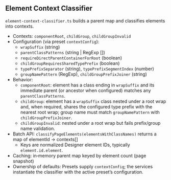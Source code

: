 ## Element Context Classifier

`element-context-classifier.ts` builds a parent map and classifies elements into contexts.

- Contexts: `componentRoot`, `childGroup`, `childGroupInvalid`
- Configuration (via preset `contextConfig`):
  - `wrapSuffix` (string)
  - `parentClassPatterns` (string | RegExp [])
  - `requireDirectParentContainerForRoot` (boolean)
  - `childGroupRequiresSharedTypePrefix` (boolean)
  - `typePrefixSeparator` (string), `typePrefixSegmentIndex` (number)
  - `groupNamePattern` (RegExp), `childGroupPrefixJoiner` (string)
- Behavior:
  - `componentRoot`: element has a class ending in `wrapSuffix` and its immediate parent (or ancestor when configured) matches any `parentClassPatterns`.
  - `childGroup`: element has a `wrapSuffix` class nested under a root wrap and, when required, shares the configured type prefix with the nearest root wrap; group name must match `groupNamePattern` with `childGroupPrefixJoiner`.
  - `childGroupInvalid`: nested under a root wrap but fails prefix/group name validation.
- Batch API: `classifyPageElements(elementsWithClassNames)` returns a map of elementId → contexts[]
  - Keys are normalized Designer element IDs, typically `element.id.element`.
- Caching: in‑memory parent map keyed by element count (page snapshot)
- Ownership of defaults: Presets supply `contextConfig`; the services instantiate the classifier with the active preset’s configuration.
